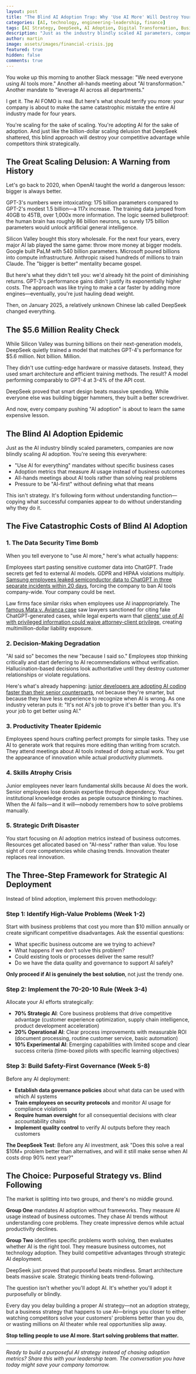```yaml
---
layout: post
title: "The Blind AI Adoption Trap: Why 'Use AI More' Will Destroy Your Company"
categories: [AI, technology, engineering-leadership, finance]
tags: [AI Strategy, DeepSeek, AI Adoption, Digital Transformation, Business Strategy]
description: "Just as the industry blindly scaled AI parameters, companies are now blindly pushing AI adoption. DeepSeek's $5.6M breakthrough shows why purposeful beats mindless every time."
author: martin
image: assets/images/financial-crisis.jpg
featured: true
hidden: false
comments: true
---
```


You woke up this morning to another Slack message: "We need everyone using AI tools more." Another all-hands meeting about "AI transformation." Another mandate to "leverage AI across all departments."

I get it. The AI FOMO is real. But here's what should terrify you more: your company is about to make the same catastrophic mistake the entire AI industry made for four years.

You're scaling for the sake of scaling. You're adopting AI for the sake of adoption. And just like the billion-dollar scaling delusion that DeepSeek shattered, this blind approach will destroy your competitive advantage while competitors think strategically.

## The Great Scaling Delusion: A Warning from History

Let's go back to 2020, when OpenAI taught the world a dangerous lesson: bigger is always better.

GPT-3's numbers were intoxicating: 175 billion parameters compared to GPT-2's modest 1.5 billion—a 117x increase. The training data jumped from 40GB to 45TB, over 1,000x more information. The logic seemed bulletproof: the human brain has roughly 86 billion neurons, so surely 175 billion parameters would unlock artificial general intelligence.

Silicon Valley bought this story wholesale. For the next four years, every major AI lab played the same game: throw more money at bigger models. Google built PaLM with 540 billion parameters. Microsoft poured billions into compute infrastructure. Anthropic raised hundreds of millions to train Claude. The "bigger is better" mentality became gospel.

But here's what they didn't tell you: we'd already hit the point of diminishing returns. GPT-3's performance gains didn't justify its exponentially higher costs. The approach was like trying to make a car faster by adding more engines—eventually, you're just hauling dead weight.

Then, on January 2025, a relatively unknown Chinese lab called DeepSeek changed everything.

## The $5.6 Million Reality Check

While Silicon Valley was burning billions on their next-generation models, DeepSeek quietly trained a model that matches GPT-4's performance for $5.6 million. Not billion. Million.

They didn't use cutting-edge hardware or massive datasets. Instead, they used smart architecture and efficient training methods. The result? A model performing comparably to GPT-4 at 3-4% of the API cost.

DeepSeek proved that smart design beats massive spending. While everyone else was building bigger hammers, they built a better screwdriver.

And now, every company pushing "AI adoption" is about to learn the same expensive lesson.

## The Blind AI Adoption Epidemic

Just as the AI industry blindly scaled parameters, companies are now blindly scaling AI adoption. You're seeing this everywhere:

- "Use AI for everything" mandates without specific business cases
- Adoption metrics that measure AI usage instead of business outcomes  
- All-hands meetings about AI tools rather than solving real problems
- Pressure to be "AI-first" without defining what that means

This isn't strategy. It's following form without understanding function—copying what successful companies appear to do without understanding why they do it.

## The Five Catastrophic Costs of Blind AI Adoption

### 1. The Data Security Time Bomb

When you tell everyone to "use AI more," here's what actually happens:

Employees start pasting sensitive customer data into ChatGPT. Trade secrets get fed to external AI models. GDPR and HIPAA violations multiply. [Samsung employees leaked semiconductor data to ChatGPT in three separate incidents within 20 days](https://www.forbes.com/sites/siladityaray/2023/05/02/samsung-bans-chatgpt-and-other-chatbots-for-employees-after-sensitive-code-leak/), forcing the company to ban AI tools company-wide. Your company could be next.

Law firms face similar risks when employees use AI inappropriately. The [famous Mata v. Avianca case](https://www.lexology.com/library/detail.aspx?g=69d9c9ba-31e0-4a32-946c-15ae74633c8a) saw lawyers sanctioned for citing fake ChatGPT-generated cases, while legal experts warn that [clients' use of AI with privileged information could waive attorney-client privilege](https://aiforlawyers.substack.com/p/why-you-need-to-discuss-generative), creating multimillion-dollar liability exposure.

### 2. Decision-Making Degradation 

"AI said so" becomes the new "because I said so." Employees stop thinking critically and start deferring to AI recommendations without verification. Hallucination-based decisions look authoritative until they destroy customer relationships or violate regulations.

Here's what's already happening: [junior developers are adopting AI coding faster than their senior counterparts](https://sourcegraph.com/blog/revenge-of-the-junior-developer), not because they're smarter, but because they have less experience to recognize when AI is wrong. As one industry veteran puts it: "It's not AI's job to prove it's better than you. It's your job to get better using AI."

### 3. Productivity Theater Epidemic

Employees spend hours crafting perfect prompts for simple tasks. They use AI to generate work that requires more editing than writing from scratch. They attend meetings about AI tools instead of doing actual work. You get the appearance of innovation while actual productivity plummets.

### 4. Skills Atrophy Crisis

Junior employees never learn fundamental skills because AI does the work. Senior employees lose domain expertise through dependency. Your institutional knowledge erodes as people outsource thinking to machines. When the AI fails—and it will—nobody remembers how to solve problems manually.

### 5. Strategic Drift Disaster

You start focusing on AI adoption metrics instead of business outcomes. Resources get allocated based on "AI-ness" rather than value. You lose sight of core competencies while chasing trends. Innovation theater replaces real innovation.

## The Three-Step Framework for Strategic AI Deployment

Instead of blind adoption, implement this proven methodology:

### Step 1: Identify High-Value Problems (Week 1-2)

Start with business problems that cost you more than $10 million annually or create significant competitive disadvantages. Ask the essential questions:

- What specific business outcome are we trying to achieve?
- What happens if we don't solve this problem?
- Could existing tools or processes deliver the same result?
- Do we have the data quality and governance to support AI safely?

**Only proceed if AI is genuinely the best solution**, not just the trendy one.

### Step 2: Implement the 70-20-10 Rule (Week 3-4)

Allocate your AI efforts strategically:

- **70% Strategic AI**: Core business problems that drive competitive advantage (customer experience optimization, supply chain intelligence, product development acceleration)
- **20% Operational AI**: Clear process improvements with measurable ROI (document processing, routine customer service, basic automation)  
- **10% Experimental AI**: Emerging capabilities with limited scope and clear success criteria (time-boxed pilots with specific learning objectives)

### Step 3: Build Safety-First Governance (Week 5-8)

Before any AI deployment:

- **Establish data governance policies** about what data can be used with which AI systems
- **Train employees on security protocols** and monitor AI usage for compliance violations
- **Require human oversight** for all consequential decisions with clear accountability chains
- **Implement quality control** to verify AI outputs before they reach customers

**The DeepSeek Test**: Before any AI investment, ask "Does this solve a real $10M+ problem better than alternatives, and will it still make sense when AI costs drop 90% next year?"

## The Choice: Purposeful Strategy vs. Blind Following

The market is splitting into two groups, and there's no middle ground.

**Group One** mandates AI adoption without frameworks. They measure AI usage instead of business outcomes. They chase AI trends without understanding core problems. They create impressive demos while actual productivity declines.

**Group Two** identifies specific problems worth solving, then evaluates whether AI is the right tool. They measure business outcomes, not technology adoption. They build competitive advantages through strategic AI deployment.

DeepSeek just proved that purposeful beats mindless. Smart architecture beats massive scale. Strategic thinking beats trend-following.

The question isn't whether you'll adopt AI. It's whether you'll adopt it purposefully or blindly.

Every day you delay building a proper AI strategy—not an adoption strategy, but a business strategy that happens to use AI—brings you closer to either watching competitors solve your customers' problems better than you do, or wasting millions on AI theater while real opportunities slip away.

**Stop telling people to use AI more. Start solving problems that matter.**

---

*Ready to build a purposeful AI strategy instead of chasing adoption metrics? Share this with your leadership team. The conversation you have today might save your company tomorrow.*
